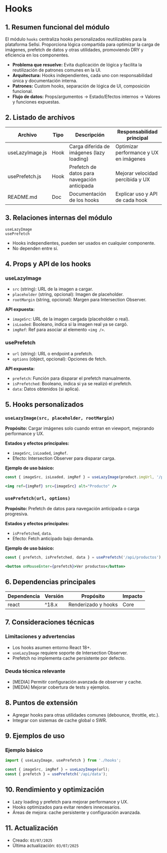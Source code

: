 # Hooks

## 1. Resumen funcional del módulo
El módulo `hooks` centraliza hooks personalizados reutilizables para la plataforma Sellsi. Proporciona lógica compartida para optimizar la carga de imágenes, prefetch de datos y otras utilidades, promoviendo DRY y eficiencia en los componentes.

- **Problema que resuelve:** Evita duplicación de lógica y facilita la reutilización de patrones comunes en la UI.
- **Arquitectura:** Hooks independientes, cada uno con responsabilidad única y documentación interna.
- **Patrones:** Custom hooks, separación de lógica de UI, composición funcional.
- **Flujo de datos:** Props/argumentos → Estado/Efectos internos → Valores y funciones expuestas.

## 2. Listado de archivos
| Archivo           | Tipo   | Descripción                                 | Responsabilidad principal                |
|-------------------|--------|---------------------------------------------|------------------------------------------|
| useLazyImage.js   | Hook   | Carga diferida de imágenes (lazy loading)   | Optimizar performance y UX en imágenes   |
| usePrefetch.js    | Hook   | Prefetch de datos para navegación anticipada| Mejorar velocidad percibida y UX         |
| README.md         | Doc    | Documentación de los hooks                  | Explicar uso y API de cada hook          |

## 3. Relaciones internas del módulo
```
useLazyImage
usePrefetch
```
- Hooks independientes, pueden ser usados en cualquier componente.
- No dependen entre sí.

## 4. Props y API de los hooks
### useLazyImage
- `src` (string): URL de la imagen a cargar.
- `placeholder` (string, opcional): Imagen de placeholder.
- `rootMargin` (string, opcional): Margen para Intersection Observer.

**API expuesta:**
- `imageSrc`: URL de la imagen cargada (placeholder o real).
- `isLoaded`: Booleano, indica si la imagen real ya se cargó.
- `imgRef`: Ref para asociar al elemento `<img />`.

### usePrefetch
- `url` (string): URL o endpoint a prefetch.
- `options` (object, opcional): Opciones de fetch.

**API expuesta:**
- `prefetch`: Función para disparar el prefetch manualmente.
- `isPrefetched`: Booleano, indica si ya se realizó el prefetch.
- `data`: Datos obtenidos (si aplica).

## 5. Hooks personalizados
### `useLazyImage(src, placeholder, rootMargin)`
**Propósito:** Cargar imágenes solo cuando entran en viewport, mejorando performance y UX.

**Estados y efectos principales:**
- `imageSrc`, `isLoaded`, `imgRef`.
- Efecto: Intersection Observer para disparar carga.

**Ejemplo de uso básico:**
```jsx
const { imageSrc, isLoaded, imgRef } = useLazyImage(product.imgUrl, '/placeholder.png');

<img ref={imgRef} src={imageSrc} alt="Producto" />
```

### `usePrefetch(url, options)`
**Propósito:** Prefetch de datos para navegación anticipada o carga progresiva.

**Estados y efectos principales:**
- `isPrefetched`, `data`.
- Efecto: Fetch anticipado bajo demanda.

**Ejemplo de uso básico:**
```jsx
const { prefetch, isPrefetched, data } = usePrefetch('/api/productos');

<button onMouseEnter={prefetch}>Ver productos</button>
```

## 6. Dependencias principales
| Dependencia         | Versión   | Propósito                        | Impacto                  |
|---------------------|-----------|----------------------------------|--------------------------|
| react               | ^18.x     | Renderizado y hooks              | Core                     |

## 7. Consideraciones técnicas
### Limitaciones y advertencias
- Los hooks asumen entorno React 18+.
- `useLazyImage` requiere soporte de Intersection Observer.
- Prefetch no implementa cache persistente por defecto.

### Deuda técnica relevante
- [MEDIA] Permitir configuración avanzada de observer y cache.
- [MEDIA] Mejorar cobertura de tests y ejemplos.

## 8. Puntos de extensión
- Agregar hooks para otras utilidades comunes (debounce, throttle, etc.).
- Integrar con sistemas de cache global o SWR.

## 9. Ejemplos de uso
### Ejemplo básico
```jsx
import { useLazyImage, usePrefetch } from './hooks';

const { imageSrc, imgRef } = useLazyImage(url);
const { prefetch } = usePrefetch('/api/data');
```

## 10. Rendimiento y optimización
- Lazy loading y prefetch para mejorar performance y UX.
- Hooks optimizados para evitar renders innecesarios.
- Áreas de mejora: cache persistente y configuración avanzada.

## 11. Actualización
- Creado: `03/07/2025`
- Última actualización: `03/07/2025`
